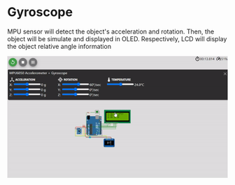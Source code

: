 ﻿# Gyroscope

MPU sensor will detect the object's acceleration and rotation. Then, the object will be simulate and displayed in OLED. Respectively, LCD will display the object relative angle information


<img src="ilustrasi.gif">
